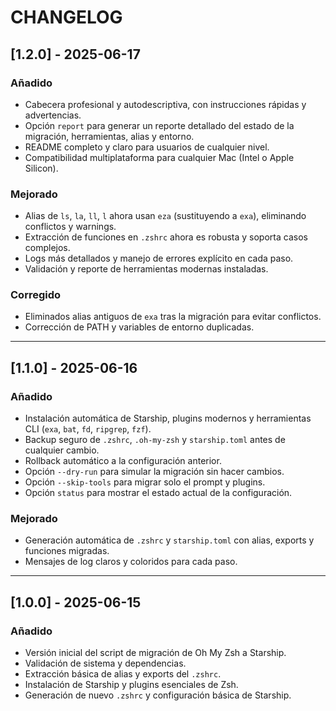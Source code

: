 # CHANGELOG

## [1.2.0] - 2025-06-17
### Añadido
- Cabecera profesional y autodescriptiva, con instrucciones rápidas y advertencias.
- Opción `report` para generar un reporte detallado del estado de la migración, herramientas, alias y entorno.
- README completo y claro para usuarios de cualquier nivel.
- Compatibilidad multiplataforma para cualquier Mac (Intel o Apple Silicon).

### Mejorado
- Alias de `ls`, `la`, `ll`, `l` ahora usan `eza` (sustituyendo a `exa`), eliminando conflictos y warnings.
- Extracción de funciones en `.zshrc` ahora es robusta y soporta casos complejos.
- Logs más detallados y manejo de errores explícito en cada paso.
- Validación y reporte de herramientas modernas instaladas.

### Corregido
- Eliminados alias antiguos de `exa` tras la migración para evitar conflictos.
- Corrección de PATH y variables de entorno duplicadas.

---

## [1.1.0] - 2025-06-16
### Añadido
- Instalación automática de Starship, plugins modernos y herramientas CLI (`exa`, `bat`, `fd`, `ripgrep`, `fzf`).
- Backup seguro de `.zshrc`, `.oh-my-zsh` y `starship.toml` antes de cualquier cambio.
- Rollback automático a la configuración anterior.
- Opción `--dry-run` para simular la migración sin hacer cambios.
- Opción `--skip-tools` para migrar solo el prompt y plugins.
- Opción `status` para mostrar el estado actual de la configuración.

### Mejorado
- Generación automática de `.zshrc` y `starship.toml` con alias, exports y funciones migradas.
- Mensajes de log claros y coloridos para cada paso.

---

## [1.0.0] - 2025-06-15
### Añadido
- Versión inicial del script de migración de Oh My Zsh a Starship.
- Validación de sistema y dependencias.
- Extracción básica de alias y exports del `.zshrc`.
- Instalación de Starship y plugins esenciales de Zsh.
- Generación de nuevo `.zshrc` y configuración básica de Starship. 